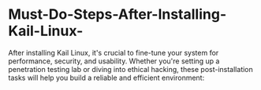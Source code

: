 # Must-Do-Steps-After-Installing-Kail-Linux-
After installing Kail Linux, it's crucial to fine-tune your system for performance, security, and usability. Whether you're setting up a penetration testing lab or diving into ethical hacking, these post-installation tasks will help you build a reliable and efficient environment:
